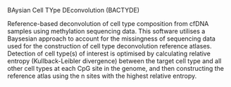 BAysian Cell TYpe DEconvolution (BACTYDE)

Reference-based deconvolution of cell type composition from cfDNA samples using methylation sequencing data. This software utilises a Baysesian approach to account for the missingness of sequencing data used for the construction of cell type deconvolution reference atlases. Detection of cell type(s) of interest is optimised by calculating relative entropy (Kullback-Leibler divergence) between the target cell type and all other cell types at each CpG site in the genome, and then constructing the reference atlas using the n sites with the highest relative entropy.

